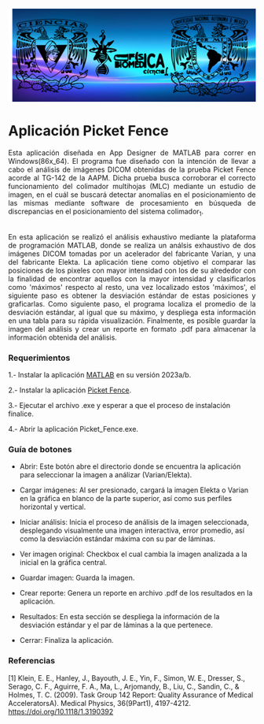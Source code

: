 ![Prueba](https://github.com/iFranM18/DIFM23/blob/main/icon/unam_fc_logos.png)

# Aplicación Picket Fence
<div align="justify"> 
Esta aplicación diseñada en App Designer de MATLAB para correr en Windows(86x_64). El programa fue diseñado con la intención de llevar a cabo el análisis de imágenes DICOM obtenidas de la prueba Picket Fence
acorde al TG-142 de la AAPM. Dicha prueba busca corroborar el correcto funcionamiento del colimador multihojas (MLC) mediante un estudio de imagen, en el cuál se buscará detectar anomalías en el posicionamiento
de las mismas mediante software de procesamiento en búsqueda de discrepancias en el posicionamiento del sistema colimador<sub>1</sub>.

<br />
<br />

En esta aplicación se realizó el análisis exhaustivo mediante la plataforma de programación MATLAB, donde se realiza un análsis exhaustivo de dos imágenes DICOM tomadas por un acelerador del fabricante Varian, y una
del fabricante Elekta. La aplicación tiene como objetivo el comparar las posiciones de los pixeles con mayor intensidad con los de su alrededor con la finalidad de encontrar aquellos con la mayor intensidad y 
clasificarlos como 'máximos' respecto al resto, una vez localizado estos 'máximos', el siguiente paso es obtener la desviación estándar de estas posiciones y graficarlas. Como siguiente paso, el programa localiza
el promedio de la desviación estándar, al igual que su máximo, y despliega esta información en una tabla para su rápida visualización. Finalmente, es posible guardar la imagen del análisis y crear un reporte en 
formato .pdf para almacenar la información obtenida del análisis.

</div>

### Requerimientos 


1.- Instalar la aplicación [MATLAB](https://la.mathworks.com/store/?gclid=Cj0KCQiAuqKqBhDxARIsAFZELmI2U62SFmQvDjbBNklz9sMsUFYG39xNu5gLfPHLX4tLkW6P3bT_fBIaAmOsEALw_wcB&ef_id=Cj0KCQiAuqKqBhDxARIsAFZELmI2U62SFmQvDjbBNklz9sMsUFYG39xNu5gLfPHLX4tLkW6P3bT_fBIaAmOsEALw_wcB:G:s&s_kwcid=AL!8664!3!323262175322!p!!g!!get%20matlab&s_eid=ppc_62715811617&q=get%20matlab)  en su versión 2023a/b.

2.- Instalar la aplicación [Picket Fence](https://github.com/iFranM18/DIFM23/tree/main/Picket_Fence_app/Picket_Fence/for_redistribution).

3.- Ejecutar el archivo .exe y esperar a que el proceso de instalación finalice.

4.- Abrir la aplicación Picket_Fence.exe.


### Guía de botones

- Abrir: Este botón abre el directorio donde se encuentra la aplicación para seleccionar la imagen a análizar (Varian/Elekta).

- Cargar imágenes: Al ser presionado, cargará la imagen Elekta o Varian en la gráfica en blanco de la parte superior, así como sus perfiles horizontal y vertical.

- Iniciar análisis: Inicia el proceso de análisis de la imagen seleccionada, desplegando visualmente una imagen interactiva, error promedio, así como la desviación estándar máxima con su par de láminas. 

- Ver imagen original: Checkbox el cual cambia la imagen analizada a la inicial en la gráfica central.

- Guardar imagen: Guarda la imagen.

- Crear reporte: Genera un reporte en archivo .pdf de los resultados en la aplicación.

- Resultados: En esta sección se despliega la información de la desviación estándar y el par de láminas a la que pertenece.

- Cerrar: Finaliza la aplicación.

### Referencias

<a id="1">[1]</a>
Klein, E. E., Hanley, J., Bayouth, J. E., Yin, F., Simon, W. E., Dresser, S., Serago, C. F., Aguirre, F. A., Ma, L., Arjomandy, B., Liu, C., Sandin, C., & Holmes, T. C. (2009). Task Group 142 Report: Quality Assurance of Medical AcceleratorsA). Medical Physics, 36(9Part1), 4197-4212. https://doi.org/10.1118/1.3190392


